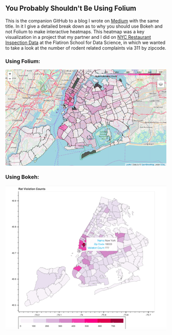 ## You Probably Shouldn't Be Using Folium
This is the companion GitHub to a blog I wrote on [Medium](https://medium.com/@cjriggio3/you-probably-shouldnt-be-using-folium-94913e16797a) with the same title. In it I give a detailed break down as to why you should use Bokeh and not Folium to make interactive heatmaps. This heatmap was a key visualization in a project that my partner and I did on [NYC Restaurant Inspection Data](
https://github.com/robblatt/Restaurant-Hypothesis-Testing) at the Flatiron School for Data Science, in which we wanted to take a look at the number of rodent related complaints via 311 by zipcode. 

### Using Folium:
![Folium](images/folium.png)

### Using Bokeh:
![Bokeh](images/bokeh.png)
